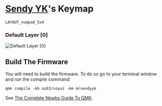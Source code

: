 # [Sendy YK](https://mr.sendyyk.com)'s Keymap

`LAYOUT_numpad_5x4`

### Default Layer [0]

![Default Layer [0]](https://raw.githubusercontent.com/mrsendyyk/my_qmk/master/soyuz_numpad/assets/ai03_soyuz_keymap.jpg)

## Build The Firmware

You will need to build the firmware. To do so go to your terminal window and run the compile command:

    qmk compile -kb ai03/soyuz -km mrsendyyk

See [The Complete Newbs Guide To QMK](https://docs.qmk.fm/#/newbs).
